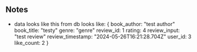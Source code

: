 ## Notes

* data looks like this from db looks like: 
{
book_author: 
    "test author"
book_title: 
    "testy"
genre: 
    "genre"
review_id: 
    1
rating: 
    4
review_input: 
    "test review"
review_timestamp: 
    "2024-05-26T16:21:28.704Z"
user_id: 
    3
like_count:
    2
    }
